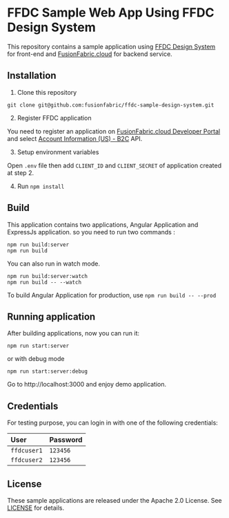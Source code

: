 # FFDC Sample Web App Using FFDC Design System

This repository contains a sample application using [FFDC Design System](https://github.com/fusionfabric/finastra-design-system) for front-end and [FusionFabric.cloud](https://developer.fusionfabric.cloud) for backend service.

## Installation

1. Clone this repository 

```
git clone git@github.com:fusionfabric/ffdc-sample-design-system.git
```

2. Register FFDC application

You need to register an application on [FusionFabric.cloud Developer Portal](https://developer.fusionfabric.cloud) and select [Account Information (US) - B2C](https://developer.fusionfabric.cloud/docs?workspace=FusionCreator%20Developer%20Portal&board=API%20Docs&api=b2c-account-v1-fc77362a-c2ee-4b23-b20e-5621249eb7a4#tag/Accounts) API. 

3. Setup environment variables

Open `.env` file then add `CLIENT_ID` and `CLIENT_SECRET` of application created at step 2.

4. Run `npm install`

## Build 

This application contains two applications, Angular Application and ExpressJs application. so you need to run two commands :

```
npm run build:server
npm run build
```

You can also run in watch mode.

```
npm run build:server:watch
npm run build -- --watch
```

To build Angular Application for production, use `npm run build -- --prod`

## Running application

After building applications, now you can run it:

```
npm run start:server
```

or with debug mode

```
npm run start:server:debug
```

Go to http://localhost:3000 and enjoy demo application.

## Credentials
For testing purpose, you can login in with one of the following credentials:

| User        | Password |
| :---------- | :------- |
| `ffdcuser1` | `123456` |
| `ffdcuser2` | `123456` |

## License
These sample applications are released under the Apache 2.0 License. See [LICENSE](./LICENSE) for details.
